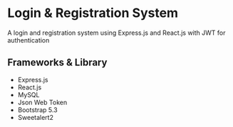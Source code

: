 
# Login & Registration System

A login and registration system using Express.js and React.js with JWT for authentication 

## Frameworks & Library

- Express.js
- React.js
- MySQL
- Json Web Token
- Bootstrap 5.3
- Sweetalert2

